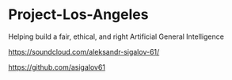 # Project-Los-Angeles
Helping build a fair, ethical, and right Artificial General Intelligence

https://soundcloud.com/aleksandr-sigalov-61/

https://github.com/asigalov61
